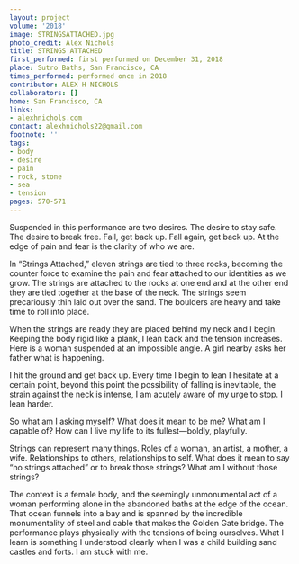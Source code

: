 ```yaml
---
layout: project
volume: '2018'
image: STRINGSATTACHED.jpg
photo_credit: Alex Nichols
title: STRINGS ATTACHED
first_performed: first performed on December 31, 2018
place: Sutro Baths, San Francisco, CA
times_performed: performed once in 2018
contributor: ALEX H NICHOLS
collaborators: []
home: San Francisco, CA
links:
- alexhnichols.com
contact: alexhnichols22@gmail.com
footnote: ''
tags:
- body
- desire
- pain
- rock, stone
- sea
- tension
pages: 570-571
---
```


Suspended in this performance are two desires. The desire to stay safe. The desire to break free. Fall, get back up. Fall again, get back up. At the edge of pain and fear is the clarity of who we are.

In “Strings Attached,” eleven strings are tied to three rocks, becoming the counter force to examine the pain and fear attached to our identities as we grow. The strings are attached to the rocks at one end and at the other end they are tied together at the base of the neck. The strings seem precariously thin laid out over the sand. The boulders are heavy and take time to roll into place.

When the strings are ready they are placed behind my neck and I begin. Keeping the body rigid like a plank, I lean back and the tension increases. Here is a woman suspended at an impossible angle. A girl nearby asks her father what is happening.

I hit the ground and get back up. Every time I begin to lean I hesitate at a certain point, beyond this point the possibility of falling is inevitable, the strain against the neck is intense, I am acutely aware of my urge to stop. I lean harder.

So what am I asking myself? What does it mean to be me? What am I capable of? How can I live my life to its fullest—boldly, playfully.

Strings can represent many things. Roles of a woman, an artist, a mother, a wife. Relationships to others, relationships to self. What does it mean to say “no strings attached” or to break those strings? What am I without those strings?

The context is a female body, and the seemingly unmonumental act of a woman performing alone in the abandoned baths at the edge of the ocean. That ocean funnels into a bay and is spanned by the incredible monumentality of steel and cable that makes the Golden Gate bridge. The performance plays physically with the tensions of being ourselves. What I learn is something I understood clearly when I was a child building sand castles and forts. I am stuck with me.
